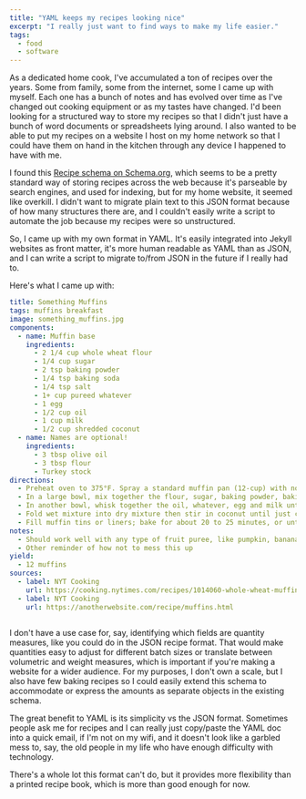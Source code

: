 ```yaml
---
title: "YAML keeps my recipes looking nice"
excerpt: "I really just want to find ways to make my life easier."
tags:
  - food
  - software
---
```


As a dedicated home cook, I've accumulated a ton of recipes over the years. Some from family, some from the internet, some I came up with myself. Each one has a bunch of notes and has evolved over time as I've changed out cooking equipment or as my tastes have changed. I'd been looking for a structured way to store my recipes so that I didn't just have a bunch of word documents or spreadsheets lying around. I also wanted to be able to put my recipes on a website I host on my home network so that I could have them on hand in the kitchen through any device I happened to have with me.

I found this [Recipe schema on Schema.org](https://schema.org/Recipe), which seems to be a pretty standard way of storing recipes across the web because it's parseable by search engines, and used for indexing, but for my home website, it seemed like overkill. I didn't want to migrate plain text to this JSON format because of how many structures there are, and I couldn't easily write a script to automate the job because my recipes were so unstructured.

So, I came up with my own format in YAML. It's easily integrated into Jekyll websites as front matter, it's more human readable as YAML than as JSON, and I can write a script to migrate to/from JSON in the future if I really had to.

Here's what I came up with:

```yaml
title: Something Muffins
tags: muffins breakfast
image: something_muffins.jpg
components:
  - name: Muffin base
    ingredients:
      - 2 1/4 cup whole wheat flour
      - 1/4 cup sugar
      - 2 tsp baking powder
      - 1/4 tsp baking soda
      - 1/4 tsp salt
      - 1+ cup pureed whatever
      - 1 egg
      - 1/2 cup oil
      - 1 cup milk
      - 1/2 cup shredded coconut
  - name: Names are optional!
    ingredients:
      - 3 tbsp olive oil
      - 3 tbsp flour
      - Turkey stock
directions:
  - Preheat oven to 375°F. Spray a standard muffin pan (12-cup) with nonstick spray or line them with paper muffin liners.
  - In a large bowl, mix together the flour, sugar, baking powder, baking soda and salt.
  - In another bowl, whisk together the oil, whatever, egg and milk until whatever clumps are mostly dissolved.
  - Fold wet mixture into dry mixture then stir in coconut until just combined. The batter will look a little on the drier side.
  - Fill muffin tins or liners; bake for about 20 to 25 minutes, or until muffins are puffed and turning golden brown on top.
notes:
  - Should work well with any type of fruit puree, like pumpkin, banana, apple, etc.
  - Other reminder of how not to mess this up
yield:
  - 12 muffins
sources:
  - label: NYT Cooking
    url: https://cooking.nytimes.com/recipes/1014060-whole-wheat-muffins
  - label: NYT Cooking
    url: https://anotherwebsite.com/recipe/muffins.html
    
```

I don't have a use case for, say, identifying which fields are quantity measures, like you could do in the JSON recipe format. That would make quantities easy to adjust for different batch sizes or translate between volumetric and weight measures, which is important if you're making a website for a wider audience. For my purposes, I don't own a scale, but I also have few baking recipes so I could easily extend this schema to accommodate or express the amounts as separate objects in the existing schema.

The great benefit to YAML is its simplicity vs the JSON format. Sometimes people ask me for recipes and I can really just copy/paste the YAML doc into a quick email, if I'm not on my wifi, and it doesn't look like a garbled mess to, say, the old people in my life who have enough difficulty with technology.

There's a whole lot this format can't do, but it provides more flexibility than a printed recipe book, which is more than good enough for now.